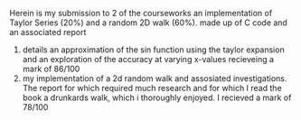 Herein is my submission to 2 of the courseworks an implementation of Taylor Series (20%) and a random 2D walk (60%). made up of C code and an associated report 

1. details an approximation of the sin function using the taylor expansion and an exploration of the accuracy at varying x-values recieveing a mark of 86/100
2. my implementation of a 2d random walk and assosiated investigations. The report for which required much research and for which I read the book a drunkards walk, which i thoroughly enjoyed. I recieved a mark of 78/100
